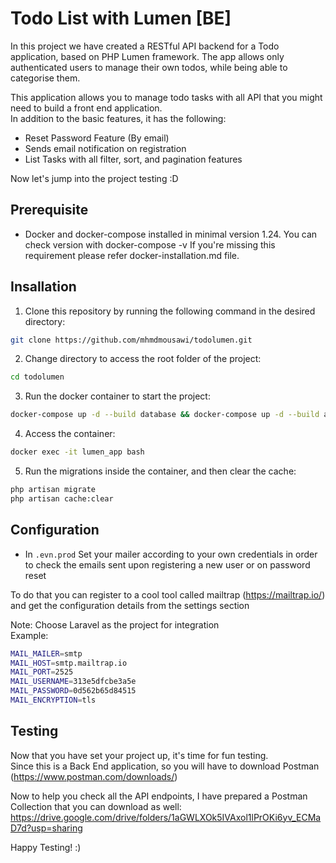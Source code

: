 # Todo List with Lumen [BE]

In this project we have created a RESTful API backend for a Todo application, based on PHP Lumen framework. The app allows only authenticated users to manage their own todos, while being able to categorise them.

This application allows you to manage todo tasks with all API that you might need to build a front end application.
<br>
In addition to the basic features, it has the following:
- Reset Password Feature (By email)
- Sends email notification on registration
- List Tasks with all filter, sort, and pagination features

Now let's jump into the project testing :D

## Prerequisite 
- Docker and docker-compose installed in minimal version 1.24. You can check version with docker-compose -v If you're missing this requirement please refer docker-installation.md file.


## Insallation 

1. Clone this repository by running the following command in the desired directory:
```bash
git clone https://github.com/mhmdmousawi/todolumen.git
```

2. Change directory to access the root folder of the project:
```bash
cd todolumen
```

3. Run the docker container to start the project:
```bash
docker-compose up -d --build database && docker-compose up -d --build app && docker-compose up -d --build web
```

4. Access the container:
```bash
docker exec -it lumen_app bash
```

5. Run the migrations inside the container, and then clear the cache:
```bash
php artisan migrate
php artisan cache:clear
```
## Configuration

- In `.evn.prod` Set your mailer according to your own credentials in order to check the emails sent upon registering a new user or on password reset

To do that you can register to a cool tool called mailtrap (https://mailtrap.io/)
and get the configuration details from the settings section 

Note: Choose Laravel as the project for integration 
<br> 
Example: 
```bash 
MAIL_MAILER=smtp
MAIL_HOST=smtp.mailtrap.io
MAIL_PORT=2525
MAIL_USERNAME=313e5dfcbe3a5e
MAIL_PASSWORD=0d562b65d84515
MAIL_ENCRYPTION=tls
```
## Testing
Now that you have set your project up, it's time for fun testing. <br>
Since this is a Back End application, so you will have to download Postman (https://www.postman.com/downloads/)

Now to help you check all the API endpoints, I have prepared a Postman Collection that you can download as well:
https://drive.google.com/drive/folders/1aGWLXOk5IVAxol1lPrOKi6yv_ECMaD7d?usp=sharing

Happy Testing! :)
